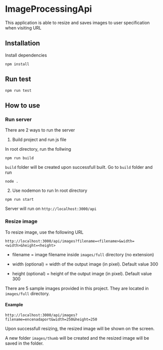 # ImageProcessingApi
This application is able to resize and saves images to user specification when visiting URL

## Installation
Install dependencies

  ```
  npm install
  ```

## Run test 

  ```
  npm run test
  ```
  
## How to use
### Run server
There are 2 ways to run the server

1. Build project and run js file

In root directory, run the follwing
  ```
  npm run build
  ```
`build` folder will be created upon successfull built. Go to `build` folder and run
  ```
  node .
  ```

2. Use nodemon to run
In root directory
  ```
  npm run start
  ```
  
Server will run on `http://localhost:3000/api`

### Resize image
To resize image, use the following URL

  ```
  http://localhost:3000/api/images?filename=<filename>&width=<width>&height=<height>
  ```

* filename = image filename inside `images/full` directory (no extension)

* width (optional) = width of the output image (in pixel). Default value 300

* height (optional) = height of the output image (in pixel). Default value 300

There are 5 sample images provided in this project. They are located in `images/full` directory.

#### Example
  ```
  http://localhost:3000/api/images?filename=encenadaport&width=250&height=250
  ```

Upon successfull resizing, the resized image will be shown on the screen.

A new folder `images/thumb` will be created and the resized image will be saved in the folder.

